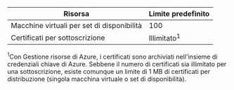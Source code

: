 | Risorsa | Limite predefinito |
| --- | --- |
| Macchine virtuali per set di disponibilità |100 |
| Certificati per sottoscrizione |Illimitato<sup>1</sup> |

<sup>1</sup>Con Gestione risorse di Azure, i certificati sono archiviati nell'insieme di credenziali chiave di Azure. Sebbene il numero di certificati sia illimitato per una sottoscrizione, esiste comunque un limite di 1 MB di certificati per distribuzione (singola macchina virtuale o set di disponibilità).



<!--HONumber=Nov16_HO3-->


